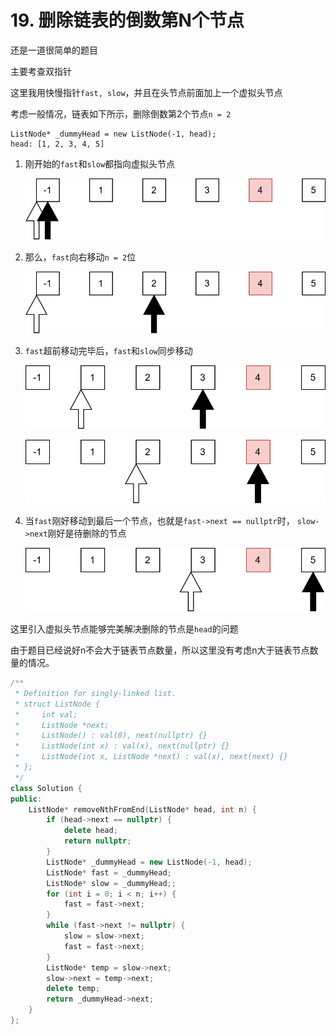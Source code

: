 # 19. 删除链表的倒数第N个节点
还是一道很简单的题目

主要考查双指针

这里我用快慢指针`fast, slow`，并且在头节点前面加上一个虚拟头节点

考虑一般情况，链表如下所示，删除倒数第2个节点`n = 2`
```
ListNode* _dummyHead = new ListNode(-1, head);
head: [1, 2, 3, 4, 5]
```

1. 刚开始的`fast`和`slow`都指向虚拟头节点

    ![](images/initial.svg)

2. 那么，`fast`向右移动`n = 2`位

    ![](images/fastAhead.svg)

3. `fast`超前移动完毕后，`fast`和`slow`同步移动

    ![](images/mov1.svg)
    
    ![](images/mov2.svg)

4. 当`fast`刚好移动到最后一个节点，也就是`fast->next == nullptr`时，
   `slow->next`刚好是待删除的节点

    ![](images/mov3.svg)

这里引入虚拟头节点能够完美解决删除的节点是`head`的问题

由于题目已经说好n不会大于链表节点数量，所以这里没有考虑n大于链表节点数量的情况。
```c++
/**
 * Definition for singly-linked list.
 * struct ListNode {
 *     int val;
 *     ListNode *next;
 *     ListNode() : val(0), next(nullptr) {}
 *     ListNode(int x) : val(x), next(nullptr) {}
 *     ListNode(int x, ListNode *next) : val(x), next(next) {}
 * };
 */
class Solution {
public:
    ListNode* removeNthFromEnd(ListNode* head, int n) {
        if (head->next == nullptr) {
            delete head;
            return nullptr;
        }
        ListNode* _dummyHead = new ListNode(-1, head);
        ListNode* fast = _dummyHead;
        ListNode* slow = _dummyHead;;
        for (int i = 0; i < n; i++) {
            fast = fast->next;
        }
        while (fast->next != nullptr) {
            slow = slow->next;
            fast = fast->next;
        }
        ListNode* temp = slow->next;
        slow->next = temp->next;
        delete temp;
        return _dummyHead->next;
    }
};
```
